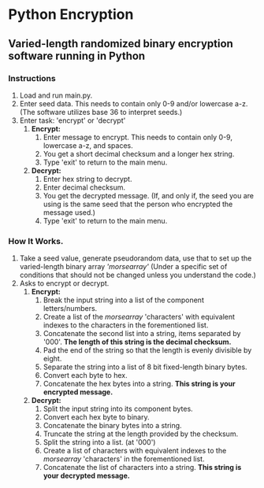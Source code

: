 # Python Encryption
## Varied-length randomized binary encryption software running in Python


### Instructions
1. Load and run main.py.
2. Enter seed data. This needs to contain only 0-9 and/or lowercase a-z. (The software utilizes base 36 to interpret seeds.)
3. Enter task: 'encrypt' or 'decrypt'
    1. **Encrypt:**
        1. Enter message to encrypt. This needs to contain only 0-9, lowercase a-z, and spaces.
        2. You get a short decimal checksum and a longer hex string. 
        3. Type 'exit' to return to the main menu.
    2. **Decrypt:**
        1. Enter hex string to decrypt.
        2. Enter decimal checksum.
        3. You get the decrypted message. (If, and only if, the seed you are using is the same seed that the person who encrypted the message used.)
        4. Type 'exit' to return to the main menu.


### How It Works.
1. Take a seed value, generate pseudorandom data, use that to set up the varied-length binary array *'morsearray'* (Under a specific set of conditions that should not be changed unless you understand the code.)
2. Asks to encrypt or decrypt.
    1. **Encrypt:**
        1. Break the input string into a list of the component letters/numbers.
        2. Create a list of the *morsearray* 'characters' with equivalent indexes to the characters in the forementioned list.
        3. Concatenate the second list into a string, items separated by '000'. **The length of this string is the decimal checksum.**
        4. Pad the end of the string so that the length is evenly divisible by eight.
        5. Separate the string into a list of 8 bit fixed-length binary bytes.
        6. Convert each byte to hex.
        7. Concatenate the hex bytes into a string. **This string is your encrypted message.**
    2. **Decrypt:**
        1. Split the input string into its component bytes.
        2. Convert each hex byte to binary.
        3. Concatenate the binary bytes into a string.
        4. Truncate the string at the length provided by the checksum.
        5. Split the string into a list. (at '000')
        6. Create a list of characters with equivalent indexes to the *morsearray* 'characters' in the forementioned list.
        7. Concatenate the list of characters into a string. **This string is your decrypted message.**
